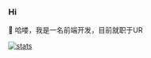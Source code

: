 ### Hi 
🔭 哈喽，我是一名前端开发，目前就职于UR

<!--
**Lee981265/Lee981265** is a ✨ _special_ ✨ repository because its `README.md` (this file) appears on your GitHub profile.

Here are some ideas to get you started:

- 🔭 I’m currently working on ...
-  I’m currently learning ...
- 👯 I’m looking to collaborate on ...
- 🤔 I’m looking for help with ...
- 💬 Ask me about ...
- 📫 How to reach me: ...
- 😄 Pronouns: ...
- ⚡ Fun fact: ...
-->
[![stats](https://github-readme-stats.vercel.app/api?username=Lee981265)](https://github.com/anuraghazra/github-readme-stats)
